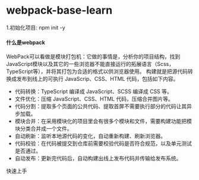 # webpack-base-learn

1.初始化项目: npm init -y
#### 什么是webpack
WebPack可以看做是模块打包机：它做的事情是，分析你的项目结构，找到JavaScript模块以及其它的一些浏览器不能直接运行的拓展语言（Scss，TypeScript等），并将其打包为合适的格式以供浏览器使用。
构建就是把源代码转换成发布到线上的可执行 JavaScrip、CSS、HTML 代码，包括如下内容。
* 代码转换：TypeScript 编译成 JavaScript、SCSS 编译成 CSS 等。
* 文件优化：压缩 JavaScript、CSS、HTML 代码，压缩合并图片等。
* 代码分割：提取多个页面的公共代码、提取首屏不需要执行部分的代码让其异步加载。
* 模块合并：在采用模块化的项目里会有很多个模块和文件，需要构建功能把模块分类合并成一个文件。
* 自动刷新：监听本地源代码的变化，自动重新构建、刷新浏览器。
* 代码校验：在代码被提交到仓库前需要校验代码是否符合规范，以及单元测试是否通过。
* 自动发布：更新完代码后，自动构建出线上发布代码并传输给发布系统。


快速上手 
